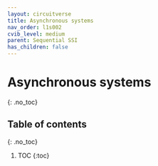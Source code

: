 ```yaml
---
layout: circuitverse
title: Asynchronous systems
nav_order: l1s002
cvib_level: medium
parent: Sequential SSI
has_children: false
---
```


# Asynchronous systems
{: .no_toc}

## Table of contents
{: .no_toc}

1. TOC
{:toc}
